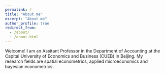 ```yaml
---
permalink: /
title: "About me"
excerpt: "About me"
author_profile: true
redirect_from: 
  - /about/
  - /about.html
---
```


Welcome! I am an Assitant Professor in the Department of Accounting at the Capital University of Economics and Business (CUEB) in Beijing. My research fields are spatial econometrics, applied microeconomics and bayesian econometrics.
 
